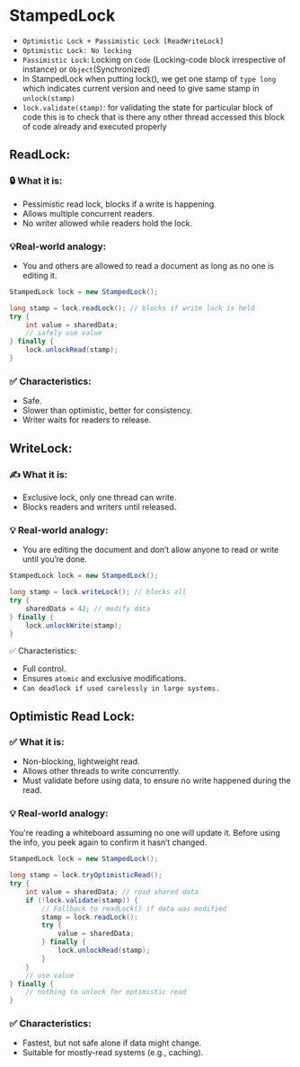 # StampedLock
- `Optimistic Lock + Passimistic Lock [ReadWriteLock]`
- `Optimistic Lock: No locking` 
- `Passimistic Lock`: Locking on `Code` (Locking-code block irrespective of instance) or `Object`(Synchronized)
- In StampedLock when putting lock(), we get one stamp of `type long` which indicates current version and need to give same stamp in `unlock(stamp)`
- `lock.validate(stamp)`: for validating the state for particular block of code this is to check that is there any other thread accessed this block of code already and executed properly
## ReadLock:
### 🔒 What it is:
- Pessimistic read lock, blocks if a write is happening.
- Allows multiple concurrent readers.
- No writer allowed while readers hold the lock.
### 💡Real-world analogy:
- You and others are allowed to read a document as long as no one is editing it.
```java
StampedLock lock = new StampedLock();

long stamp = lock.readLock(); // blocks if write lock is held
try {
    int value = sharedData;
    // safely use value
} finally {
    lock.unlockRead(stamp);
}
```

### ✅ Characteristics:
- Safe.
- Slower than optimistic, better for consistency.
- Writer waits for readers to release.


## WriteLock:
### ✍️ What it is:
- Exclusive lock, only one thread can write.
- Blocks readers and writers until released.
### 💡 Real-world analogy:
- You are editing the document and don’t allow anyone to read or write until you’re done.


```java
StampedLock lock = new StampedLock();

long stamp = lock.writeLock(); // blocks all
try {
    sharedData = 42; // modify data
} finally {
    lock.unlockWrite(stamp);
}
```
✅ Characteristics:
- Full control.
- Ensures `atomic` and exclusive modifications.
- `Can deadlock if used carelessly in large systems.`

## Optimistic Read Lock:
### ✅ What it is:
   - Non-blocking, lightweight read.
   - Allows other threads to write concurrently.
   - Must validate before using data, to ensure no write happened during the read.
### 💡 Real-world analogy:
You're reading a whiteboard assuming no one will update it. Before using the info, you peek again to confirm it hasn’t changed.

```java
StampedLock lock = new StampedLock();

long stamp = lock.tryOptimisticRead();
try {
    int value = sharedData; // read shared data
    if (!lock.validate(stamp)) {
        // Fallback to readLock() if data was modified
        stamp = lock.readLock();
        try {
            value = sharedData;
        } finally {
            lock.unlockRead(stamp);
        }
    }
    // use value
} finally {
    // nothing to unlock for optimistic read
}

```

### ✅ Characteristics:
- Fastest, but not safe alone if data might change.
- Suitable for mostly-read systems (e.g., caching).
